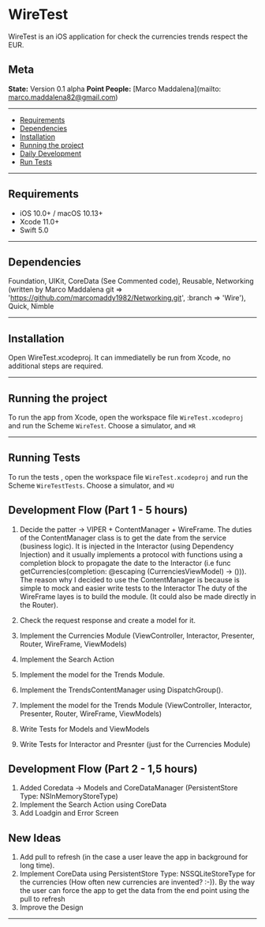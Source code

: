 # WireTest

WireTest is an iOS application for check the currencies trends respect the EUR.

## Meta

**State:** Version 0.1 alpha
**Point People:** [Marco Maddalena](mailto: marco.maddalena82@gmail.com)

----------

- [Requirements](#requirements)
- [Dependencies](#dependencies)
- [Installation](#installation)
- [Running the project](#running-the-project)
- [Daily Development](#daily-development)
- [Run Tests](#run-tests)

---

## Requirements

- iOS 10.0+ / macOS 10.13+
- Xcode 11.0+
- Swift 5.0

---

## Dependencies

Foundation,
UIKit,
CoreData (See Commented code),
Reusable, 
Networking (written by  Marco Maddalena git => 'https://github.com/marcomaddy1982/Networking.git', :branch => 'Wire'),
Quick,
Nimble

---

## Installation

Open WireTest.xcodeproj. It can immediatelly be run from Xcode, no additional steps are required.

---

## Running the project

To run the app from Xcode, open the workspace file `WireTest.xcodeproj` and run the Scheme `WireTest`. Choose a simulator, and `⌘R`

---

## Running Tests

To run the tests , open the workspace file `WireTest.xcodeproj` and run the Scheme `WireTestTests`. Choose a simulator, and `⌘U`

## Development Flow (Part 1 - 5 hours)

1) Decide the patter -> VIPER + ContentManager + WireFrame. 
The duties of the ContentManager class is to get the date from the service (business logic). It is injected in the Interactor (using Dependency Injection) and it usually implements a protocol with functions using a completion block to propagate the date to the Interactor (i.e func getCurrencies(completion: @escaping (CurrenciesViewModel) -> ())). The reason why I decided to use the ContentManager is because is simple to mock and easier write tests to the Interactor 
The duty of the WireFrame layes is to build the module. (It could also be made directly in the Router).

2) Check the request response and create a model for it.
3) Implement the Currencies Module (ViewController, Interactor, Presenter, Router, WireFrame, ViewModels)
4) Implement the Search Action
5) Implement the model for the Trends Module.
6) Implement the TrendsContentManager using DispatchGroup().
7) Implement the model for the Trends Module (ViewController, Interactor, Presenter, Router, WireFrame, ViewModels)
8) Write Tests for Models and ViewModels
9) Write Tests for Interactor and Presnter (just for the Currencies Module)

## Development Flow (Part 2 - 1,5 hours)

1) Added Coredata -> Models and CoreDataManager (PersistentStore Type: NSInMemoryStoreType)
2) Implement the Search Action using CoreData
3) Add Loadgin and Error Screen

## New Ideas

1) Add pull to refresh (in the case a user leave the app in background for long time). 
2) Implement CoreData using PersistentStore Type: NSSQLiteStoreType for the currencies (How often new currencies are invented? :-)). By the way the user can force the app to get the data from the end point using the pull to refresh 
3) Improve the Design

---
